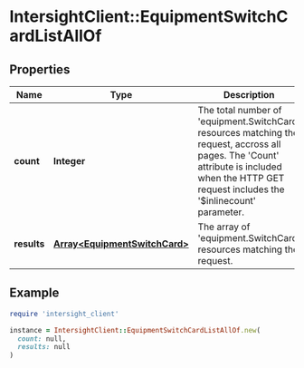 # IntersightClient::EquipmentSwitchCardListAllOf

## Properties

| Name | Type | Description | Notes |
| ---- | ---- | ----------- | ----- |
| **count** | **Integer** | The total number of &#39;equipment.SwitchCard&#39; resources matching the request, accross all pages. The &#39;Count&#39; attribute is included when the HTTP GET request includes the &#39;$inlinecount&#39; parameter. | [optional] |
| **results** | [**Array&lt;EquipmentSwitchCard&gt;**](EquipmentSwitchCard.md) | The array of &#39;equipment.SwitchCard&#39; resources matching the request. | [optional] |

## Example

```ruby
require 'intersight_client'

instance = IntersightClient::EquipmentSwitchCardListAllOf.new(
  count: null,
  results: null
)
```


